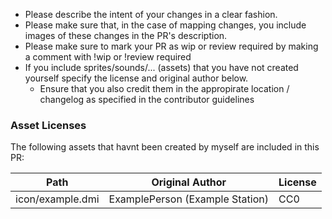 * Please describe the intent of your changes in a clear fashion.
* Please make sure that, in the case of mapping changes, you include images of these changes in the PR's description.
* Please make sure to mark your PR as wip or review required by making a comment with !wip or !review required
* If you include sprites/sounds/... (assets) that you have not created yourself specify the license and original author below.
  * Ensure that you also credit them in the appropirate location / changelog as specified in the contributor guidelines

### Asset Licenses
The following assets that havnt been created by myself are included in this PR:

| Path | Original Author | License |
| --- | --- | --- |
| icon/example.dmi | ExamplePerson (Example Station) | CC0 |
